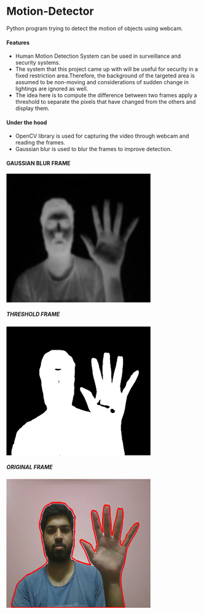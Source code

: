 # Motion-Detector
Python program trying to detect the motion of objects using webcam.

#### Features
 - Human Motion Detection System can be used in surveillance and security systems. 
 - The system that this project came up with will be useful for security in a fixed restriction area.Therefore, the background of the targeted area is assumed to be non-moving and considerations of sudden change in lightings are ignored as well. 
 - The idea here is to compute the difference between two frames apply a threshold to separate the pixels that have changed from the others and display them.

#### Under the hood
 - OpenCV library is used for capturing the video through webcam and reading the frames.
 - Gaussian blur is used to blur the frames to improve detection.

#### GAUSSIAN BLUR FRAME

<img src="https://github.com/rnag5076/Motion-Detector/blob/master/Images/delta_frame.png" width="375" height="335">

##### THRESHOLD FRAME

<img src="https://github.com/rnag5076/Motion-Detector/blob/master/Images/thresh_frame.png" width="375" height="335">

##### ORIGINAL FRAME

<img src="https://github.com/rnag5076/Motion-Detector/blob/master/Images/original_frame.png" width="375" height="335">
